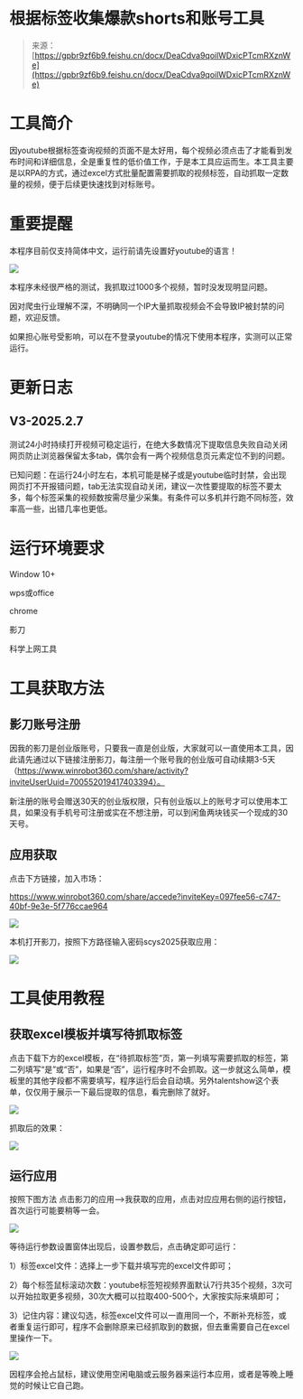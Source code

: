 # 根据标签收集爆款shorts和账号工具

> 来源：[https://gpbr9zf6b9.feishu.cn/docx/DeaCdva9qoilWDxicPTcmRXznWe](https://gpbr9zf6b9.feishu.cn/docx/DeaCdva9qoilWDxicPTcmRXznWe)

# 工具简介

因youtube根据标签查询视频的页面不是太好用，每个视频必须点击了才能看到发布时间和详细信息，全是重复性的低价值工作，于是本工具应运而生。本工具主要是以RPA的方式，通过excel方式批量配置需要抓取的视频标签，自动抓取一定数量的视频，便于后续更快速找到对标账号。

# **重要提醒**

本程序目前仅支持简体中文，运行前请先设置好youtube的语言！

![](img/d9c8ed6c587937cb71f349e617b90fc8.png)

本程序未经很严格的测试，我抓取过1000多个视频，暂时没发现明显问题。

因对爬虫行业理解不深，不明确同一个IP大量抓取视频会不会导致IP被封禁的问题，欢迎反馈。

如果担心账号受影响，可以在不登录youtube的情况下使用本程序，实测可以正常运行。

# 更新日志

## V3-2025.2.7

测试24小时持续打开视频可稳定运行，在绝大多数情况下提取信息失败自动关闭网页防止浏览器保留太多tab，偶尔会有一两个视频信息页元素定位不到的问题。

已知问题：在运行24小时左右，本机可能是梯子或是youtube临时封禁，会出现网页打不开报错问题，tab无法实现自动关闭，建议一次性要提取的标签不要太多，每个标签采集的视频数按需尽量少采集。有条件可以多机并行跑不同标签，效率高一些，出错几率也更低。

# 运行环境要求

Window 10+

wps或office

chrome

影刀

科学上网工具

# 工具获取方法

## 影刀账号注册

因我的影刀是创业版账号，只要我一直是创业版，大家就可以一直使用本工具，因此请先通过以下链接注册影刀，每注册一个账号我的创业版可自动续期3-5天（https://www.winrobot360.com/share/activity?inviteUserUuid=700552019417403394）。

新注册的账号会赠送30天的创业版权限，只有创业版以上的账号才可以使用本工具，如果没有手机号可注册或实在不想注册，可以到闲鱼两块钱买一个现成的30天号。

## 应用获取

点击下方链接，加入市场：

https://www.winrobot360.com/share/accede?inviteKey=097fee56-c747-40bf-9e3e-5f776ccae964

![](img/5943d7eedcd1e62572572899d4b6ad0b.png)

本机打开影刀，按照下方路径输入密码scys2025获取应用：

![](img/c0d7ff4249f9ae47d797ec6ecc92b15a.png)

# 工具使用教程

## 获取excel模板并填写待抓取标签

点击下载下方的excel模板，在“待抓取标签”页，第一列填写需要抓取的标签，第二列填写“是”或“否”，如果是“否”，运行程序时不会抓取。这一步就这么简单，模板里的其他字段都不需要填写，程序运行后会自动填。另外talentshow这个表单，仅仅用于展示一下最后提取的信息，看完删除了就好。

![](img/d09fc061b5ef6d328ebe4ed219d0b939.png)

抓取后的效果：

![](img/c040b2b487b76548c381da5342836f7c.png)

## 运行应用

按照下图方法 点击影刀的应用-->我获取的应用，点击对应应用右侧的运行按钮，首次运行可能要稍等一会。

![](img/e588b4894fea635bb0e208fdd0b4e3df.png)

等待运行参数设置窗体出现后，设置参数后，点击确定即可运行：

1）标签excel文件：选择上一步下载并填写完的excel文件即可；

2）每个标签鼠标滚动次数：youtube标签短视频界面默认7行共35个视频，3次可以开始拉取更多视频，30次大概可以拉取400-500个，大家按实际来填即可；

3）记住内容：建议勾选，标签excel文件可以一直用同一个，不断补充标签，或者重复运行即可，程序不会删除原来已经抓取到的数据，但去重需要自己在excel里操作一下。

![](img/2909d7cb6d73c636b7079d2f5a19c749.png)

因程序会抢占鼠标，建议使用空闲电脑或云服务器来运行本应用，或者是等晚上睡觉的时候让它自己跑。